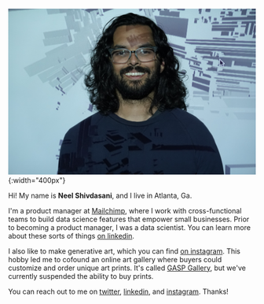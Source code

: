 ![sup fam](profile.JPG){:width="400px"}

Hi! My name is **Neel Shivdasani**, and I live in Atlanta, Ga.

I'm a product manager at [Mailchimp](http://mailchimp.com), where I work with cross-functional teams to build data science features that empower small businesses. Prior to becoming a product manager, I was a data scientist. You can learn more about these sorts of things [on linkedin](http://linkedin.dataneel.com).

I also like to make generative art, which you can find [on instagram](http://instagram.com/neel.shivdasani). This hobby led me to cofound an online art gallery where buyers could customize and order unique art prints. It's called [GASP Gallery](http://www.gasp.gallery), but we've currently suspended the ability to buy prints.

You can reach out to me on [twitter](http://twitter.dataneel.com), [linkedin](http://linkedin.dataneel.com), and [instagram](http://instagram.dataneel.com). Thanks!
